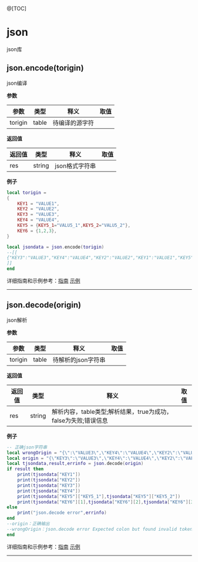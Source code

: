 @[TOC]

# json
json库
## json.encode(torigin)

json编译

**参数**

|参数|类型|释义|取值|
|-|-|-|-|
|torigin|table|待编译的源字符|   |

**返回值**

|返回值|类型|释义|取值|
|-|-|-|-|
|res|string|json格式字符串|   |

**例子**

```lua
local torigin =
{
    KEY1 = "VALUE1",
    KEY2 = "VALUE2",
    KEY3 = "VALUE3",
    KEY4 = "VALUE4",
    KEY5 = {KEY5_1="VALU5_1",KEY5_2="VALU5_2"},
    KEY6 = {1,2,3},
}

local jsondata = json.encode(torigin)
--[[
{"KEY3":"VALUE3","KEY4":"VALUE4","KEY2":"VALUE2","KEY1":"VALUE1","KEY5":{"KEY5_2":"VALU5_2","KEY5_1":"VALU5_1"}},"KEY6":[1,2,3]}
]]
end

```
详细指南和示例参考：[指南](https://doc.openluat.com/wiki/21?wiki_page_id=2315 "指南") [示例](https://doc.openluat.com/wiki/21?wiki_page_id=2178 "示例")

---



## json.decode(origin)

json解析

**参数**

|参数|类型|释义|取值|
|-|-|-|-|
|torigin|table|待解析的json字符串|   |

**返回值**

|返回值|类型|释义|取值|
|-|-|-|-|
|res|string|解析内容，table类型;解析结果，true为成功，false为失败;错误信息|    |

**例子**

```lua
-- 正确json字符串
local wrongOrigin = "{\":\"VALUE3\",\"KEY4\":\"VALUE4\",\"KEY2\":\"VALUE2\",\"KEY1\":\"VALUE1\",\"KEY5\":{\"KEY5_2\":\"VALU5_2\",\"KEY5_1\":\"VALU5_1\"},\"KEY6\":[1,2,3]}"
local origin = "{\"KEY3\":\"VALUE3\",\"KEY4\":\"VALUE4\",\"KEY2\":\"VALUE2\",\"KEY1\":\"VALUE1\",\"KEY5\":{\"KEY5_2\":\"VALU5_2\",\"KEY5_1\":\"VALU5_1\"},\"KEY6\":[1,2,3]}"
local tjsondata,result,errinfo = json.decode(origin)
if result then
    print(tjsondata["KEY1"])
    print(tjsondata["KEY2"])
    print(tjsondata["KEY3"])
    print(tjsondata["KEY4"])
    print(tjsondata["KEY5"]["KEY5_1"],tjsondata["KEY5"]["KEY5_2"])
    print(tjsondata["KEY6"][1],tjsondata["KEY6"][2],tjsondata["KEY6"][3])
else
	print("json.decode error",errinfo)
end
--origin：正确输出
--wrongOrigin：json.decode error	Expected colon but found invalid token at character 5
end

```
详细指南和示例参考：[指南](https://doc.openluat.com/wiki/21?wiki_page_id=2315 "指南") [示例](https://doc.openluat.com/wiki/21?wiki_page_id=2178 "示例")

---



